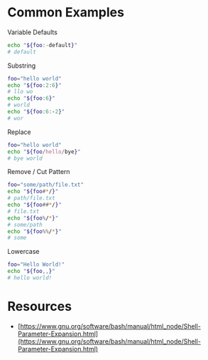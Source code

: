 # Common Examples

Variable Defaults
```bash
echo "${foo:-default}"
# default
```

Substring
```bash
foo="hello world"
echo "${foo:2:6}"
# llo wo
echo "${foo:6}"
# world
echo "${foo:6:-2}"
# wor
```

Replace
```bash
foo="hello world"
echo "${foo/hello/bye}"
# bye world
```

Remove / Cut Pattern
```bash
foo="some/path/file.txt"
echo "${foo#*/}"
# path/file.txt
echo "${foo##*/}"
# file.txt
echo "${foo%/*}"
# some/path
echo "${foo%%/*}"
# some
```

Lowercase
```bash
foo="Hello World!"
echo "${foo,,}"
# hello world!
```

# Resources

- [https://www.gnu.org/software/bash/manual/html_node/Shell-Parameter-Expansion.html](https://www.gnu.org/software/bash/manual/html_node/Shell-Parameter-Expansion.html)